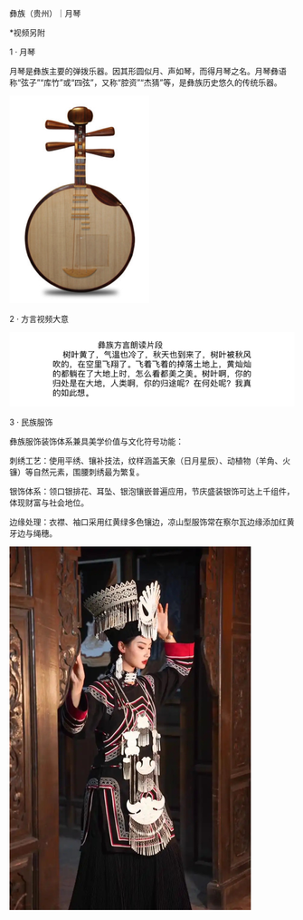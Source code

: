 彝族（贵州）｜月琴

\*视频另附

1 · 月琴

月琴是彝族主要的弹拨乐器。因其形圆似月、声如琴，而得月琴之名。月琴彝语称“弦子”“库竹”或“四弦”，又称“腔资”“杰猜”等，是彝族历史悠久的传统乐器。

![月琴示例图](./images/yueqin/main.jpg)

2 · 方言视频大意

![月琴示例图1](./images/yueqin/detail1.jpg)

3 · 民族服饰

彝族服饰装饰体系兼具美学价值与文化符号功能：

‌刺绣工艺‌：使用平绣、镶补技法，纹样涵盖天象（日月星辰）、动植物（羊角、火镰）等自然元素，围腰刺绣最为繁复。‌‌‌‌

‌银饰体系‌：领口银排花、耳坠、银泡镶嵌普遍应用，节庆盛装银饰可达上千组件，体现财富与社会地位。‌‌

‌边缘处理‌：衣襟、袖口采用红黄绿多色镶边，凉山型服饰常在察尔瓦边缘添加红黄牙边与绳穗。‌‌‌‌

![月琴示例图2](./images/yueqin/detail2.jpg)